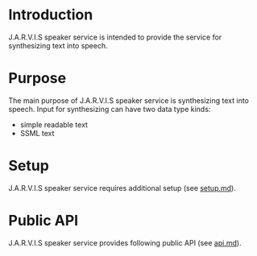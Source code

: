 # Introduction

J.A.R.V.I.S speaker service is intended to provide the service for synthesizing text into speech.

# Purpose

The main purpose of J.A.R.V.I.S speaker service is synthesizing text into speech.
Input for synthesizing can have two data type kinds:
* simple readable text
* SSML text

# Setup

J.A.R.V.I.S speaker service requires additional setup (see [setup.md](setup.md)).

# Public API

J.A.R.V.I.S speaker service provides following public API (see [api.md](api.md)).